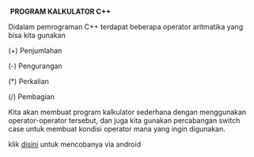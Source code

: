 <p>&nbsp;<b>PROGRAM KALKULATOR C++</b></p><p>Didalam pemrograman C++ terdapat beberapa operator aritmatika yang bisa kita gunakan</p><p>(+) Penjumlahan</p><p>(-) Pengurangan</p><p>(*) Perkalian</p><p>(/) Pembagian</p><p>Kita akan membuat program kalkulator sederhana dengan menggunakan operator-operator tersebut, dan juga kita gunakan percabangan switch case untuk membuat kondisi operator mana yang ingin digunakan.</p>
klik <a href="https://www.programiz.com/cpp-programming/online-compiler/" target="_blank" rel="nofollow">disini</a> untuk mencobanya via android
